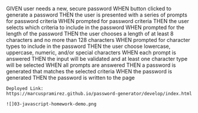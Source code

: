 GIVEN user needs a new, secure password
WHEN button clicked to generate a password
THEN the user is presented with a series of prompts for password criteria
WHEN prompted for password criteria
THEN the user selects which criteria to include in the password
WHEN prompted for the length of the password
THEN the user chooses a length of at least 8 characters and no more than 128 characters
WHEN prompted for character types to include in the password
THEN the user choose lowercase, uppercase, numeric, and/or special characters
WHEN each prompt is answered
THEN the input will be validated and at least one character type will be selected
WHEN all prompts are answered
THEN a password is generated that matches the selected criteria
WHEN the password is generated
THEN the password is written to the page
```
Deployed Link:
https://marcuspramirez.github.io/password-generator/develop/index.html

![]03-javascript-homework-demo.png
